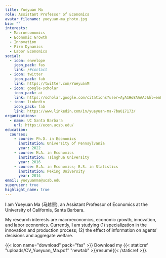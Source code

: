 ```yaml
---
title: Yueyuan Ma
role: Assistant Professor of Economics
avatar_filename: yueyuan-ma_photo.jpg
bio: ""
interests:
  - Macroeconomics
  - Economic Growth
  - Innovation
  - Firm Dynamics
  - Labor Economics
social:
  - icon: envelope
    icon_pack: fas
    link: /#contact
  - icon: twitter
    icon_pack: fab
    link: https://twitter.com/YueyuanM
  - icon: google-scholar
    icon_pack: ai
    link: https://scholar.google.com/citations?user=AyA1Ho8AAAAJ&hl=en&oi=ao
  - icon: linkedin
    icon_pack: fab
    link: https://www.linkedin.com/in/yueyuan-ma-7ba017173/
organizations:
  - name: UC Santa Barbara
    url: https://econ.ucsb.edu/
education:
  courses:
    - course: Ph.D. in Economics
      institution: University of Pennsylvania
      year: 2022
    - course: M.A. in Economics
      institution: Tsinghua University
      year: 2016
    - course: B.A. in Economics; B.S. in Statistics
      institution: Peking University
      year: 2014
email: yueyuanma@ucsb.edu
superuser: true
highlight_name: true
---
```

I am Yueyuan Ma (马越原), an Assistant Professor of Economics at the University of California, Santa Barbara.

My research interests are macroeconomics, economic growth, innovation, and labor economics. Currently, I am studying (1) specialization in the innovation and production process; (2) the effect of information on agents' decisions and aggregate welfare.

{{< icon name="download" pack="fas" >}} Download my {{< staticref "uploads/CV_Yueyuan_Ma.pdf" "newtab" >}}resumé{{< /staticref >}}.
